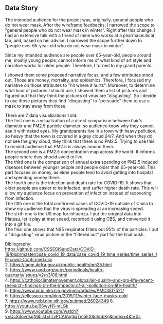 ## Data Story  
  
  The intended audience for the project was, originally, general people who do not wear mask. After the wireframe feedbacks, I narrowed the scope to "general people who do not wear mask in winter". Right after this change, I had an extensive talk with a friend of mine who works at a pharmaceutical lab, and, based on her advice, I narrowed the scope further down to "people over 65-year-old who do not wear mask in winter".  
    
  Since my intended audience are people over 65-year-old, people around me, mostly young people, cannot inform me of what kind of art style and narrative works for older people. Therefore, I turned to my grand parents.  
    
  I showed them some proposed narrative focus, and a few attributes stood out. Those are money, mortality, and epidemics. Therefore, I focused my narrative on those attributes to "hit where it hurts". Moreover, to determine what kind of pictures I should use, I showed them a list of pictures and figured out that they think the pictures of virus are "disgusting". So I decide to use those pictures they find "disgusting" to "persuade" them to use a mask to stay away from those.  
    
  There are 7 data visualizations I did.  
  The first one is a visualization of a direct comparison between hair's diameter and PM2.5 particle diameter, so audience know why they cannot see it with naked eyes. My grandparents live in a town with heavy pollution, so heavy that the town is covered in a grey cloud 24/7. And when they do not see the grey cloud, they think that there is no PM2.5. Trying to use this to remind audience that PM2.5 is always around them.  
  The second one is a PM2.5 concentration map across the world. It informs people where they should avoid to live.  
  The third one is the comparison of annual extra spending on PM2.5 induced diseases between younger people and people older than 65-year-old. This part focuses on money, as elder people tend to avoid getting into hospital and spending money there.  
  The fourth one is the infection and death rate for COVID-19. It shows that older people are easier to be infected, and suffer higher death rate. This will allow my audience focus on prevention of infection instead of recovering from infection.  
  The fifth one is the total confirmed cases of COVID-19 outside of China to show my audience that the virus is spreading at an increasing speed.  
  The sixth one is the US map for influenza. I put the original data into Plateau, let it play at max speed, recorded it using OBS, and converted it into a gif file.  
  The final one shows that N95 respirator filters out 95% of the particles. I put a "disgusting" virus picture in the "filtered out" part for the final push.  
  
   Bibliography:  
   https://github.com/CSSEGISandData/COVID-19/blob/master/csse_covid_19_data/csse_covid_19_time_series/time_series_19-covid-Confirmed.csv   
   2.  https://laqm.defra.gov.uk/public-health/pm25.html   
   3.  https://www.rand.org/pubs/periodicals/health-quarterly/issues/v2/n3/06.html   
   4.  https://catholicclimatemovement.global/air-quality-and-pro-life-recent-research-findings-on-the-impacts-of-air-pollution-on-life-health/   
   5.  https://www.ncbi.nlm.nih.gov/pmc/articles/PMC3517521/   
   6.  https://ellessco.com/blog/2019/11/winter-face-masks-cold   
   7.  https://www.ncbi.nlm.nih.gov/pubmed/26024349 
   8.  https://youtu.be/05wyH1-mLGk  
   9.  https://www.youtube.com/watch?v=QcS3ovdsgNI&list=LLvPCAIAq0sjTm5EX8dhnbKg&index=4&t=0s  
   
